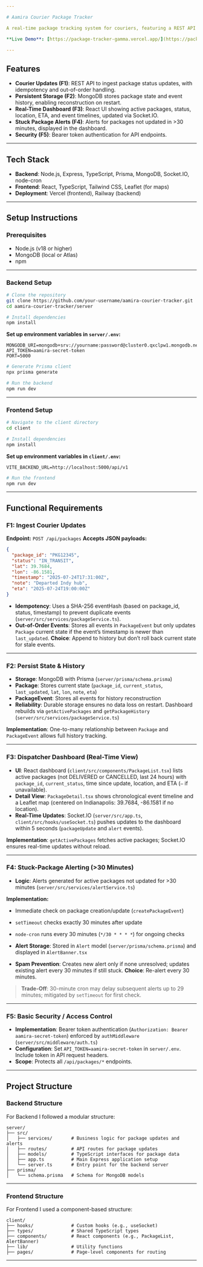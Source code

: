 ```yaml
---

# Aamira Courier Package Tracker

A real-time package tracking system for couriers, featuring a REST API backend, MongoDB persistence, and a React-based dashboard with live updates via Socket.IO. The system ingests courier updates, stores package history, displays active packages with location and ETA, and generates alerts for packages stuck for over 30 minutes.

**Live Demo**: [https://package-tracker-gamma.vercel.app/](https://package-tracker-gamma.vercel.app/)

---
```


## Features

* **Courier Updates (F1)**: REST API to ingest package status updates, with idempotency and out-of-order handling.
* **Persistent Storage (F2)**: MongoDB stores package state and event history, enabling reconstruction on restart.
* **Real-Time Dashboard (F3)**: React UI showing active packages, status, location, ETA, and event timelines, updated via Socket.IO.
* **Stuck Package Alerts (F4)**: Alerts for packages not updated in >30 minutes, displayed in the dashboard.
* **Security (F5)**: Bearer token authentication for API endpoints.

---

## Tech Stack

* **Backend**: Node.js, Express, TypeScript, Prisma, MongoDB, Socket.IO, node-cron
* **Frontend**: React, TypeScript, Tailwind CSS, Leaflet (for maps)
* **Deployment**: Vercel (frontend), Railway (backend)

---

## Setup Instructions

### Prerequisites

* Node.js (v18 or higher)
* MongoDB (local or Atlas)
* npm

---

### Backend Setup

```bash
# Clone the repository
git clone https://github.com/your-username/aamira-courier-tracker.git
cd aamira-courier-tracker/server

# Install dependencies
npm install
```

**Set up environment variables in `server/.env`:**

```
MONGODB_URI=mongodb+srv://yourname:password@cluster0.qxclpw1.mongodb.net/test?
API_TOKEN=aamira-secret-token
PORT=5000
```

```bash
# Generate Prisma client
npx prisma generate

# Run the backend
npm run dev
```

---

### Frontend Setup

```bash
# Navigate to the client directory
cd client

# Install dependencies
npm install
```

**Set up environment variables in `client/.env`:**

```
VITE_BACKEND_URL=http://localhost:5000/api/v1
```

```bash
# Run the frontend
npm run dev
```

---

## Functional Requirements

### F1: Ingest Courier Updates

**Endpoint:** `POST /api/packages`
**Accepts JSON payloads:**

```json
{
  "package_id": "PKG12345",
  "status": "IN_TRANSIT",
  "lat": 39.7684,
  "lon": -86.1581,
  "timestamp": "2025-07-24T17:31:00Z",
  "note": "Departed Indy hub",
  "eta": "2025-07-24T19:00:00Z"
}
```

* **Idempotency**: Uses a SHA-256 eventHash (based on package\_id, status, timestamp) to prevent duplicate events (`server/src/services/packageService.ts`).
* **Out-of-Order Events**: Stores all events in `PackageEvent` but only updates `Package` current state if the event’s timestamp is newer than `last_updated`.
  **Choice**: Append to history but don’t roll back current state for stale events.

---

### F2: Persist State & History

* **Storage**: MongoDB with Prisma (`server/prisma/schema.prisma`)
* **Package**: Stores current state (`package_id`, `current_status`, `last_updated`, `lat`, `lon`, `note`, `eta`)
* **PackageEvent**: Stores all events for history reconstruction
* **Reliability**: Durable storage ensures no data loss on restart. Dashboard rebuilds via `getActivePackages` and `getPackageHistory` (`server/src/services/packageService.ts`)

**Implementation**: One-to-many relationship between `Package` and `PackageEvent` allows full history tracking.

---

### F3: Dispatcher Dashboard (Real-Time View)

* **UI**: React dashboard (`client/src/components/PackageList.tsx`) lists active packages (not DELIVERED or CANCELLED, last 24 hours) with `package_id`, `current_status`, time since update, location, and ETA (`—` if unavailable).
* **Detail View**: `PackageDetail.tsx` shows chronological event timeline and a Leaflet map (centered on Indianapolis: 39.7684, -86.1581 if no location).
* **Real-Time Updates**: Socket.IO (`server/src/app.ts`, `client/src/hooks/useSocket.ts`) pushes updates to the dashboard within 5 seconds (`packageUpdate` and `alert` events).

**Implementation**: `getActivePackages` fetches active packages; Socket.IO ensures real-time updates without reload.

---

### F4: Stuck-Package Alerting (>30 Minutes)

* **Logic**: Alerts generated for active packages not updated for >30 minutes (`server/src/services/alertService.ts`)

**Implementation:**

* Immediate check on package creation/update (`createPackageEvent`)

* `setTimeout` checks exactly 30 minutes after update

* `node-cron` runs every 30 minutes (`*/30 * * * *`) for ongoing checks

* **Alert Storage**: Stored in `Alert` model (`server/prisma/schema.prisma`) and displayed in `AlertBanner.tsx`

* **Spam Prevention**: Creates new alert only if none unresolved; updates existing alert every 30 minutes if still stuck.
  **Choice**: Re-alert every 30 minutes.

> **Trade-Off**: 30-minute cron may delay subsequent alerts up to 29 minutes; mitigated by `setTimeout` for first check.

---

### F5: Basic Security / Access Control

* **Implementation**: Bearer token authentication (`Authorization: Bearer aamira-secret-token`) enforced by `authMiddleware` (`server/src/middleware/auth.ts`)
* **Configuration**: Set `API_TOKEN=aamira-secret-token` in `server/.env`. Include token in API request headers.
* **Scope**: Protects all `/api/packages/*` endpoints.

---

## Project Structure

### Backend Structure

For Backend I followed a modular structure:

```
server/
├── src/
│   ├── services/       # Business logic for package updates and alerts
│   ├── routes/         # API routes for package updates
│   ├── models/         # TypeScript interfaces for package data
│   ├── app.ts          # Main Express application setup
│   └── server.ts       # Entry point for the backend server
├── prisma/
│   └── schema.prisma   # Schema for MongoDB models
```

---

### Frontend Structure

For Frontend I used a component-based structure:

```
client/
├── hooks/              # Custom hooks (e.g., useSocket)
├── types/              # Shared TypeScript types
├── components/         # React components (e.g., PackageList, AlertBanner)
├── lib/                # Utility functions
├── pages/              # Page-level components for routing
```

---

